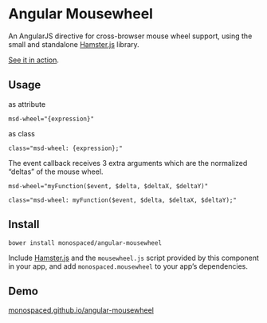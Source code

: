Angular Mousewheel
==================

An AngularJS directive for cross-browser mouse wheel support, using the small and standalone [Hamster.js](https://github.com/monospaced/hamster.js) library.

[See it in action](http://monospaced.github.io/angular-mousewheel).

Usage
-----

as attribute

    msd-wheel="{expression}"

as class

    class="msd-wheel: {expression};"

The event callback receives 3 extra arguments which are the normalized “deltas” of the mouse wheel.

    msd-wheel="myFunction($event, $delta, $deltaX, $deltaY)"

    class="msd-wheel: myFunction($event, $delta, $deltaX, $deltaY);"

Install
-------

    bower install monospaced/angular-mousewheel

Include [Hamster.js](https://github.com/monospaced/hamster.js) and the `mousewheel.js` script provided by this component in your app, and add `monospaced.mousewheel` to your app’s dependencies.

Demo
----------------

[monospaced.github.io/angular-mousewheel](http://monospaced.github.io/angular-mousewheel)
